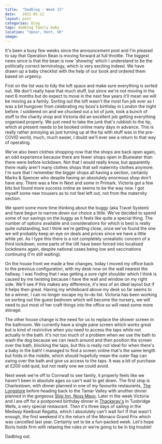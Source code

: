 ```yaml
---
title:  "Dadblog - Week 15"
date:   2021-05-12
layout: post
categories: blog
tags: dadblog family baby
location: "Upnor, Kent, UK"
image:
---
```


It's been a busy few weeks since the announcement post and I'm pleased to say that Operation Bean is moving forward at full throttle. The biggest news since is that the bean is now 'showing' which I understand to be the politically correct terminology, which is very exciting indeed. We have drawn up a baby checklist with the help of our book and ordered them based on urgency.

First on the list was to tidy the loft space and make sure everything is sorted out. We don't really have that much stuff, but since we're not moving in the next 6 months but do expect to move in the next few years it'll mean we will be moving as a family. Sorting out the loft wasn't the most fun job ever as I was a bit hungover from celebrating my boss's birthday in London the night before. I soldiered on and we chucked out a lot of junk, took a bunch of stuff to the charity shop and Victoria did an excellent job getting everything organised properly. We just need to take the junk that's rubbish to the tip, which at present needs to be booked online many days in advance. This is really rather annoying as just turning up at the tip with stuff was in the pre-COVID world, much, much easier, I doubt we'll ever see a return to that way of operating.

We've also been clothes shopping now that the shops are back open again, an odd experience because there are fewer shops open in Bluewater than there were before lockdown. Not that I would really know, but apparently there really aren't many clothes shops that sell maternity clothes anymore. I'm sure that I remember the bigger shops all having a section, certainly Marks & Spencer who despite having an absolutely enormous shop don't have any. There was a few in Next and some in Primark. Victoria got a few bits but found more success online as seems to be the way now. I got myself some new trousers as to not feel left out, not from the maternity section.

We spent some more time thinking about the buggy (aka Travel System) and have begun to narrow down our choice a little. We've decided to spend some of our savings on the buggy as it feels like quite a special thing. The number of options available and considerations for which is best is really quite outstanding, but I think we're getting close, once we've found the one we will probably keep an eye on deals and prices since we have a little while yet. As I type this there is a not completely unrealistic concern of a third lockdown, some parts of the UK have been forced into localised lockdowns again, despite national cases being low and vaccinations continuing (I'm still waiting).

On the house front we made a few changes, today I moved my office back to the previous configuration, with my desk now on the wall nearest the hallway. I was finding that I was getting a sore right shoulder which I think is caused by me twisting because I have the wall and window on my right side. We'll see if this makes any difference, it's less of an ideal layout but if it helps then great. Having my whiteboard above my desk so far seems to be a winner, I can no longer escape my to-do list. Victoria has been working on sorting out the guest bedroom which will become the nursery, we will need to put most of her craft things into the office so will need some more storage.

The other house change is the need for us to replace the shower screen in the bathroom. We currently have a single pane screen which works great but is kind of restrictive when you need to access the taps while not actually in the bath. It's not too much of a problem when we use the bath to wash the dog because we can reach around and then position the screen over the bath, blocking the taps, but this is really not ideal for when there's a baby in the bath! I managed to find a screen online that's the same length but folds in the middle, which should hopefully mean the outer flap can swing over the bath and give us access to the taps. It was a bit of purchase at £200 odd quid, but not really one we could avoid.

Next week we're off to Cornwall to see family, it properly feels like we haven't been in absolute ages so can't wait to get down. The first stop is Charlestown, with dinner planned in one of my favourite restaurants, [The Longstore](https://www.thelongstore.co.uk) before heading back to the Tamar Valley with another dinner planned in the gorgeous [Ship Inn, Noss Mayo](https://nossmayo.com). Later in the week Victoria and I are off for a postponed birthday dinner in [Thackeray's](https://www.thackerays-restaurant.co.uk) in Tunbridge Wells, a very special restaurant. Then it's three days of sailing in the Medway Keelboat Regatta, which I absolutely can't wait for! If that wasn't enough, the first weekend it's the return of the Monaco Grand Prix which was cancelled last year. Certainly set to be a fun-packed week. Let's hope Boris holds firm with relaxing the rules or we're going to be in big trouble!

Dadblog out. 

